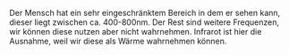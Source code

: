 
Der Mensch hat ein sehr eingeschränktem Bereich in dem er sehen kann, dieser liegt zwischen ca. 400-800nm. 
Der Rest sind weitere Frequenzen, wir können diese nutzen aber nicht wahrnehmen. Infrarot ist hier die Ausnahme, weil wir diese als Wärme wahrnehmen können.
